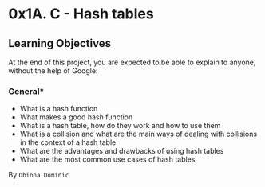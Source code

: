 # **0x1A. C - Hash tables**

## **Learning Objectives**
At the end of this project, you are expected to be able to explain to anyone, without the help of Google:

### **General***
* What is a hash function
* What makes a good hash function
* What is a hash table, how do they work and how to use them
* What is a collision and what are the main ways of dealing with collisions in the context of a hash table
* What are the advantages and drawbacks of using hash tables
* What are the most common use cases of hash tables

By `Obinna Dominic`

